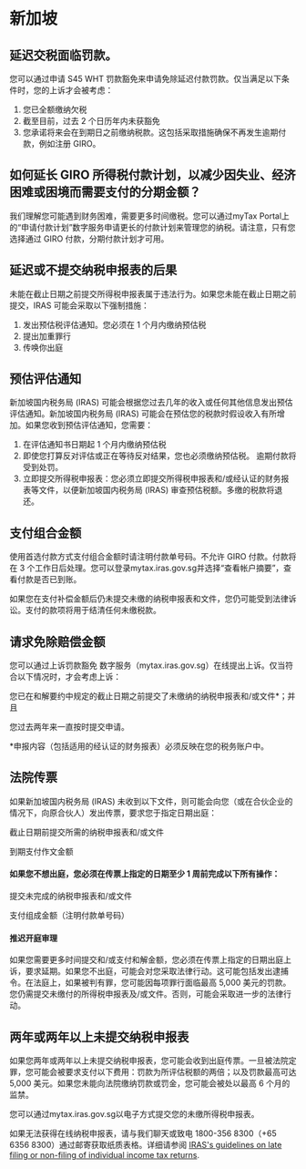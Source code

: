 # 新加坡

## 延迟交税面临罚款。

您可以通过申请 S45 WHT 罚款豁免来申请免除延迟付款罚款。仅当满足以下条件时，您的上诉才会被考虑：

1. 您已全额缴纳欠税
2. 截至目前，过去 2 个日历年内未获豁免
3. 您承诺将来会在到期日之前缴纳税款。这包括采取措施确保不再发生逾期付款，例如注册 GIRO。

&#x20;

## 如何延长 GIRO 所得税付款计划，以减少因失业、经济困难或困境而需要支付的分期金额？

我们理解您可能遇到财务困难，需要更多时间缴税。您可以通过myTax Portal上的“申请付款计划”数字服务申请更长的付款计划来管理您的纳税。请注意，只有您选择通过 GIRO 付款，分期付款计划才可用。

&#x20;

## 延迟或不提交纳税申报表的后果

未能在截止日期之前提交所得税申报表属于违法行为。如果您未能在截止日期之前提交，IRAS 可能会采取以下强制措施：

1. 发出预估税评估通知。您必须在 1 个月内缴纳预估税
2. 提出加重罪行
3. 传唤你出庭



## 预估评估通知

新加坡国内税务局 (IRAS) 可能会根据您过去几年的收入或任何其他信息发出预估评估通知。新加坡国内税务局 (IRAS) 可能会在预估您的税款时假设收入有所增加。如果您收到预估评估通知，您需要：

1. 在评估通知书日期起 1 个月内缴纳预估税
2. 即使您打算反对评估或正在等待反对结果，您也必须缴纳预估税。 逾期付款将受到处罚。
3. 立即提交所得税申报表：您必须立即提交所得税申报表和/或经认证的财务报表等文件，以便新加坡国内税务局 (IRAS) 审查预估税额。多缴的税款将退还。

&#x20;

## 支付组合金额

使用首选付款方式支付组合金额时请注明付款单号码。不允许 GIRO 付款。付款将在 3 个工作日后处理。您可以登录mytax.iras.gov.sg并选择“查看帐户摘要”，查看付款是否已到账。

如果您在支付补偿金额后仍未提交未缴的纳税申报表和文件，您仍可能受到法律诉讼。支付的款项将用于结清任何未缴税款。

&#x20;

## 请求免除赔偿金额

您可以通过上诉罚款豁免 数字服务（mytax.iras.gov.sg）在线提出上诉。仅当符合以下情况时，才会考虑上诉：

您已在和解要约中规定的截止日期之前提交了未缴纳的纳税申报表和/或文件\*；并且

您过去两年来一直按时提交申请。

\*申报内容（包括适用的经认证的财务报表）必须反映在您的税务账户中。

&#x20;

## 法院传票

如果新加坡国内税务局 (IRAS) 未收到以下文件，则可能会向您（或在合伙企业的情况下，向原合伙人）发出传票，要求您于指定日期出庭：

截止日期前提交所需的纳税申报表和/或文件

到期支付作文金额

#### **如果您不想出庭，您必须在传票上指定的日期至少 1 周前完成以下所有操作：**

提交未完成的纳税申报表和/或文件

支付组成金额（注明付款单号码）



#### **推迟开庭审理**

如果您需要更多时间提交和/或支付和解金额，您必须在传票上指定的日期出庭上诉，要求延期。如果您不出庭，可能会对您采取法律行动。这可能包括发出逮捕令。在法庭上，如果被判有罪，您可能因每项罪行面临最高 5,000 美元的罚款。您仍需提交未缴付的所得税申报表及/或文件。否则，可能会采取进一步的法律行动。

&#x20;

## 两年或两年以上未提交纳税申报表

如果您两年或两年以上未提交纳税申报表，您可能会收到出庭传票。一旦被法院定罪，您可能会被要求支付以下费用：罚款为所评估税额的两倍；以及罚款最高可达 5,000 美元。如果您未能向法院缴纳罚款或罚金，您可能会被处以最高 6 个月的监禁。



您可以通过mytax.iras.gov.sg以电子方式提交您的未缴所得税申报表。

如果无法获得在线纳税申报表，请与我们聊天或致电 1800-356 8300（+65 6356 8300）通过邮寄获取纸质表格。详细请参阅 [IRAS's guidelines on late filing or non-filing of individual income tax returns](https://www.iras.gov.sg/taxes/individual-income-tax/basics-of-individual-income-tax/understanding-my-income-tax-filing/late-filing-or-non-filing-of-individual-income-tax-returns-form-b1-b-p-m).

